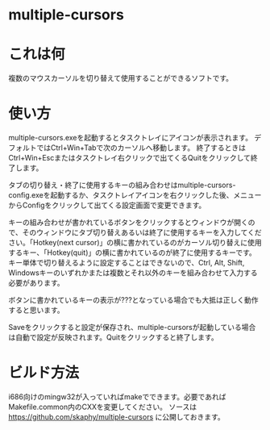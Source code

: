 multiple-cursors
=================================================

# これは何
複数のマウスカーソルを切り替えて使用することができるソフトです。

# 使い方
multiple-cursors.exeを起動するとタスクトレイにアイコンが表示されます。
デフォルトではCtrl+Win+Tabで次のカーソルへ移動します。
終了するときはCtrl+Win+Escまたはタスクトレイ右クリックで出てくるQuitをクリックして終了します。

タブの切り替え・終了に使用するキーの組み合わせはmultiple-cursors-config.exeを起動するか、タスクトレイアイコンを右クリックした後、メニューからConfigをクリックして出てくる設定画面で変更できます。

キーの組み合わせが書かれているボタンをクリックするとウィンドウが開くので、そのウィンドウにタブ切り替えあるいは終了に使用するキーを入力してください。「Hotkey(next cursor)」の横に書かれているのがカーソル切り替えに使用するキー、「Hotkey(quit)」の横に書かれているのが終了に使用するキーです。キー単体で切り替えるように設定することはできないので、Ctrl, Alt, Shift, Windowsキーのいずれかまたは複数とそれ以外のキーを組み合わせて入力する必要があります。

ボタンに書かれているキーの表示が???となっている場合でも大抵は正しく動作すると思います。

Saveをクリックすると設定が保存され、multiple-cursorsが起動している場合は自動で設定が反映されます。Quitをクリックすると終了します。

# ビルド方法
i686向けのmingw32が入っていればmakeでできます。必要であればMakefile.common内のCXXを変更してください。
ソースは https://github.com/skaphy/multiple-cursors に公開しておきます。


